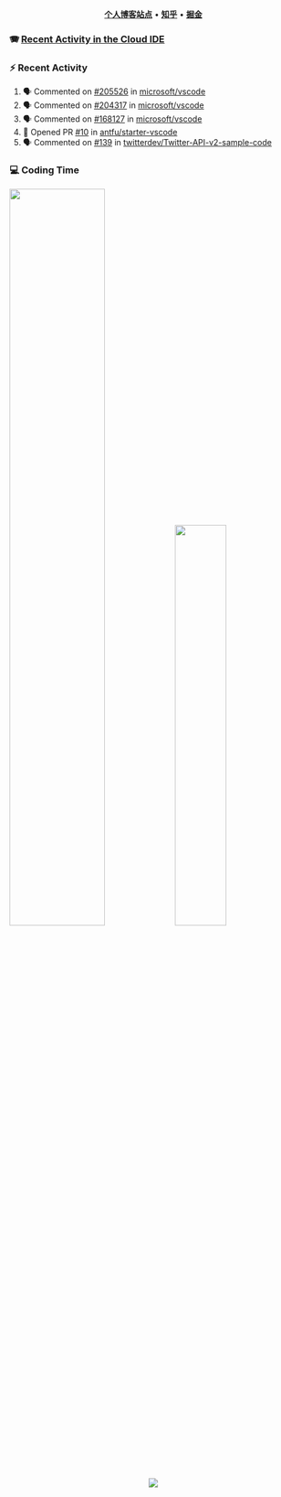 <p align="center">
    <b><a href="https://yiliang.site">个人博客站点</a></b>
    •
    <b><a href="https://www.zhihu.com/people/Mrz2J">知乎</a></b>
    •
    <b><a href="https://juejin.im/user/2629687542813016">掘金</a></b>
</p>

### :accordion: [Recent Activity in the Cloud IDE](https://github.com/cloud-webide/.github)

### :zap: Recent Activity

<!--START_SECTION:activity-->

1. 🗣 Commented on [#205526](https://github.com/microsoft/vscode/issues/205526#issuecomment-1952322563) in [microsoft/vscode](https://github.com/microsoft/vscode)
2. 🗣 Commented on [#204317](https://github.com/microsoft/vscode/issues/204317#issuecomment-1951358955) in [microsoft/vscode](https://github.com/microsoft/vscode)
3. 🗣 Commented on [#168127](https://github.com/microsoft/vscode/issues/168127#issuecomment-1950998190) in [microsoft/vscode](https://github.com/microsoft/vscode)
4. 💪 Opened PR [#10](https://github.com/antfu/starter-vscode/pull/10) in [antfu/starter-vscode](https://github.com/antfu/starter-vscode)
5. 🗣 Commented on [#139](https://github.com/twitterdev/Twitter-API-v2-sample-code/issues/139#issuecomment-1928921330) in [twitterdev/Twitter-API-v2-sample-code](https://github.com/twitterdev/Twitter-API-v2-sample-code)

<!--END_SECTION:activity-->

### 💻 Coding Time

<img align="" width="57.5%" src="https://github-readme-stats.vercel.app/api?username=yiliang114&hide_title=true&hide_border=true&show_icons=true&include_all_commits=true&line_height=21&theme=vue-dark&border_radius=0" /><img align="" width="42.4%" src="https://github-readme-stats.vercel.app/api/top-langs/?username=yiliang114&hide_title=true&hide_border=true&layout=compact&theme=vue-dark&border_radius=0" />

<div align="center">
    <img src="https://github-readme-streak-stats.herokuapp.com/?user=yiliang114" />
</div>
